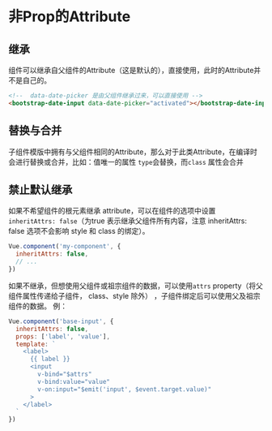 # 非Prop的Attribute

## 继承

组件可以继承自父组件的Attribute（这是默认的），直接使用，此时的Attribute并不是自己的。

```html
<!--  data-date-picker 是由父组件继承过来，可以直接使用 -->
<bootstrap-date-input data-date-picker="activated"></bootstrap-date-input>
```

## 替换与合并

子组件模版中拥有与父组件相同的Attribute，那么对于此类Attribute，在编译时会进行替换或合并，比如：值唯一的属性 `type`会替换，而`class` 属性会合并

## 禁止默认继承

如果不希望组件的根元素继承 attribute，可以在组件的选项中设置 `inheritAttrs: false`（为true 表示继承父组件所有内容，注意 inheritAttrs: false 选项不会影响 style 和 class 的绑定）。

```javascript
Vue.component('my-component', {
  inheritAttrs: false,
  // ...
})
```

如果不继承，但想使用父组件或祖宗组件的数据，可以使用`attrs` property（将父组件属性传递给子组件， class、style 除外） ，子组件绑定后可以使用父及祖宗组件的数据。 例：

```javascript
Vue.component('base-input', {
  inheritAttrs: false,
  props: ['label', 'value'],
  template: `
    <label>
      {{ label }}
      <input
        v-bind="$attrs" 
        v-bind:value="value"
        v-on:input="$emit('input', $event.target.value)"
      >
    </label>
  `
})
```
